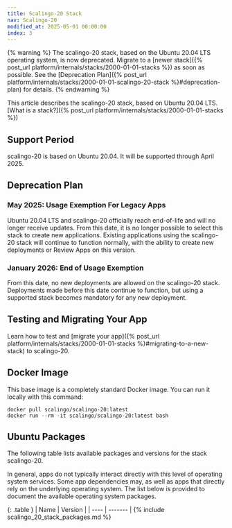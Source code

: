 ```yaml
---
title: Scalingo-20 Stack
nav: Scalingo-20
modified_at: 2025-05-01 00:00:00
index: 3
---
```


{% warning %}
The scalingo-20 stack, based on the Ubuntu 20.04 LTS operating system, is now deprecated.
Migrate to a [newer stack]({% post_url platform/internals/stacks/2000-01-01-stacks %}) as soon as possible. See the [Deprecation Plan]({% post_url platform/internals/stacks/2000-01-01-scalingo-20-stack %}#deprecation-plan) for details.
{% endwarning %}

This article describes the scalingo-20 stack, based on Ubuntu 20.04 LTS. [What is a stack?]({% post_url platform/internals/stacks/2000-01-01-stacks %})

## Support Period

scalingo-20 is based on Ubuntu 20.04. It will be supported through April 2025.

## Deprecation Plan

### May 2025: Usage Exemption For Legacy Apps

Ubuntu 20.04 LTS and scalingo-20 officially reach end-of-life and will no longer receive updates.
From this date, it is no longer possible to select this stack to create new applications.
Existing applications using the scalingo-20 stack will continue to function normally, with the ability to create new deployments or Review Apps on this version.

### January 2026: End of Usage Exemption
From this date, no new deployments are allowed on the scalingo-20 stack. Deployments made before this date continue to function, but using a supported stack becomes mandatory for any new deployment.


## Testing and Migrating Your App

Learn how to test and [migrate your app]({% post_url platform/internals/stacks/2000-01-01-stacks %}#migrating-to-a-new-stack) to scalingo-20.

## Docker Image

This base image is a completely standard Docker image. You can run it locally with this command:

```
docker pull scalingo/scalingo-20:latest
docker run --rm -it scalingo/scalingo-20:latest bash
```

## Ubuntu Packages

The following table lists available packages and versions for the stack scalingo-20.

In general, apps do not typically interact directly with this level of operating system services. Some app dependencies may, as well as apps that directly rely on the underlying operating system. The list below is provided to document the available operating system packages.

<div class="overflow-horizontal-content" markdown="1">
{: .table }
| Name | Version |
| ---- | ------- |
{% include scalingo_20_stack_packages.md %}
</div>
